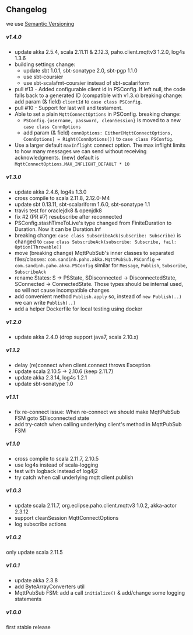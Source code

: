 ## Changelog
we use [Semantic Versioning](http://semver.org/)

##### v1.4.0
+ update akka 2.5.4, scala 2.11.11 & 2.12.3, paho.client.mqttv3 1.2.0, log4s 1.3.6
+ building settings change:
  - update sbt 1.0.1, sbt-sonatype 2.0, sbt-pgp 1.1.0
  - use sbt-coursier
  - use sbt-scalafmt-coursier instead of sbt-scalariform
+ pull #13 - Added configurable client id in PSConfig. If left null, the code falls back to a generated ID (compatible with v1.3.x)
  breaking change: add param (& field) `clientId` to `case class PSConfig`. 
+ pull #10 - Support for last will and testament.
+ Able to set a plain `MqttConnectOptions` in PSConfig.
  breaking change:
  - `PSConfig.{username, password, cleanSession}` is moved to a new `case class ConnOptions`
  - add param (& field) `connOptions: Either[MqttConnectOptions, ConnOptions] = Right(ConnOptions())` to `case class PSConfig`.
+ Use a larger default `maxInflight` connect option.
  The max inflight limits to how many messages we can send without receiving acknowledgments.
  (new) default is `MqttConnectOptions.MAX_INFLIGHT_DEFAULT * 10`

##### v1.3.0
+ update akka 2.4.6, log4s 1.3.0
+ cross compile to scala 2.11.8, 2.12.0-M4
+ update sbt 0.13.11, sbt-scalariform 1.6.0, sbt-sonatype 1.1
+ travis test for oraclejdk8 & openjdk8
+ fix #2 (PR #7) resubscribe after reconnected
+ PSConfig.stashTimeToLive's type changed from FiniteDuration to Duration. Now it can be Duration.Inf
+ breaking change: `case class SubscribeAck(subscribe: Subscribe)` is changed to
 `case class SubscribeAck(subscribe: Subscribe, fail: Option[Throwable])`
+ move (breaking change) MqttPubSub's inner classes to separated files/classes:
  `com.sandinh.paho.akka.MqttPubSub.PSConfig` -> `com.sandinh.paho.akka.PSConfig`
  similar for `Message`, `Publish`, `Subscribe`, `SubscribeAck`
+ rename States: S -> PSState, SDisconnected -> DisconnectedState, SConnected -> ConnectedState.
  Those types should be internal used, so will not cause incompatible changes
+ add convenient method `Publish.apply` so, instead of `new Publish(..)` we can write `Publish(..)`
+ add a helper Dockerfile for local testing using docker

##### v1.2.0
+ update akka 2.4.0 (drop support java7, scala 2.10.x)

##### v1.1.2
+ delay (re)connect when client.connect throws Exception 
+ update scala 2.10.5 -> 2.10.6 (keep 2.11.7)
+ update akka 2.3.14, log4s 1.2.1
+ update sbt-sonatype 1.0

##### v1.1.1
+ fix re-connect issue: When re-connect we should make MqttPubSub FSM goto SDisconnected state
+ add try-catch when calling underlying client's method in MqttPubSub FSM

##### v1.1.0
+ cross compile to scala 2.11.7, 2.10.5
+ use log4s instead of scala-logging
+ test with logback instead of log4j2
+ try catch when call underlying mqtt client.publish

##### v1.0.3
+ update scala 2.11.7, org.eclipse.paho.client.mqttv3 1.0.2, akka-actor 2.3.12
+ support cleanSession MqttConnectOptions
+ log subscribe actions

##### v1.0.2
only update scala 2.11.5

##### v1.0.1
+ update akka 2.3.8
+ add ByteArrayConverters util
+ MqttPubSub FSM: add a call `initialize()` & add/change some logging statements

##### v1.0.0
first stable release
